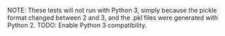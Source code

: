 NOTE: These tests will not run with Python 3, simply because the pickle format
      changed between 2 and 3, and the .pkl files were generated with Python 2.
TODO: Enable Python 3 compatibility.
